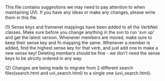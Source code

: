 This file contains suggestions we may need to pay attention to when maintaining UVI. If you have any ideas or make any changes, please wirte them in this file.

(1) Sense keys and framenet mappings have been added to all the VerbNet classes. Make sure before you change anything in the svn to run 'svn up' and get the latest version. Whenever members are moved, make sure to keep their sense key and fn mapping the same. Whenever a member is added, find the highest sense key for that verb, and just add one to make a new sense key! Deleting members should be fine - we don't need the sense keys to be strictly ordered in any way. 

(2) Changes are being made to migrate from 2 different search files(search.html and uvi_search.html) to a single one (uvi_search.html). 
